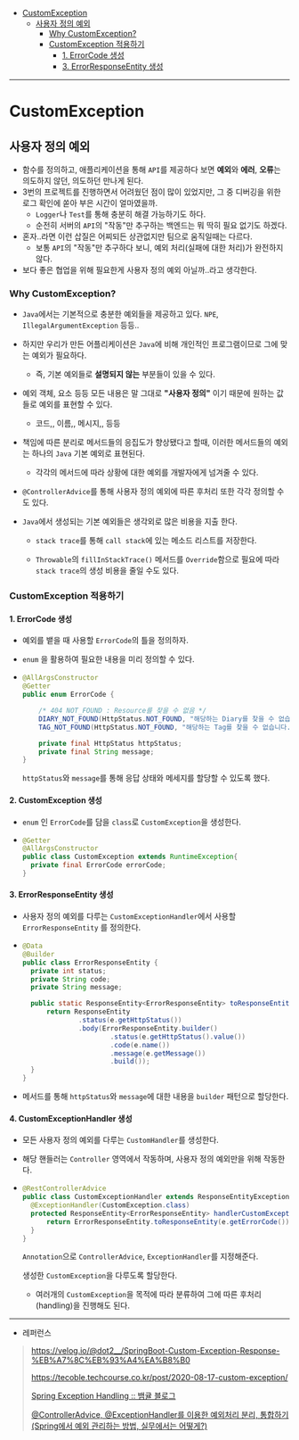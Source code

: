 - [CustomException](#customexception)
  - [사용자 정의 예외](#사용자-정의-예외)
    - [Why CustomException?](#why-customexception)
    - [CustomException 적용하기](#customexception-적용하기)
      - [1. ErrorCode 생성](#1-errorcode-생성)
      - [3. ErrorResponseEntity 생성](#3-errorresponseentity-생성)

---

# CustomException

## 사용자 정의 예외

- 함수를 정의하고, 애플리케이션을 통해 `API`를 제공하다 보면 **예외**와 **에러**, **오류**는 의도하지 않던, 의도하던 만나게 된다.
- 3번의 프로젝트를 진행하면서 어려웠던 점이 많이 있었지만, 그 중 디버깅을 위한 로그 확인에 쏟아 부은 시간이 얼마였을까.
  - `Logger`나 `Test`를 통해 충분히 해결 가능하기도 하다.
  - 순전히 서버의 `API`의 "작동"만 추구하는 백엔드는 뭐 딱히 필요 없기도 하겠다. 
- 혼자..라면 이런 삽질은 어찌되든 상관없지만 팀으로 움직일때는 다르다.
  - 보통 `API`의 "작동"만 추구하다 보니, 예외 처리(실패에 대한 처리)가 완전하지 않다.
- 보다 좋은 협업을 위해 필요한게 사용자 정의 예외 아닐까..라고 생각한다.

### Why CustomException?

- `Java`에서는 기본적으로 충분한 예외들을 제공하고 있다. `NPE`, `IllegalArgumentException` 등등.. 

- 하지만 우리가 만든 어플리케이션은 `Java`에 비해 개인적인 프로그램이므로 그에 맞는 예외가 필요하다.
  
  - 즉, 기본 예외들로 **설명되지 않는** 부분들이 있을 수 있다.

- 예외 객체, 요소 등등 모든 내용은 말 그대로 **"사용자 정의"** 이기 때문에 원하는 값들로 예외를 표현할 수 있다.
  
  - 코드,, 이름,, 메시지,, 등등

- 책임에 따른 분리로 메서드들의 응집도가 향상됐다고 할때, 이러한 메서드들의 예외는 하나의 `Java` 기본 예외로 표현된다.
  
  - 각각의 메서드에 따라 상황에 대한 예외를 개발자에게 넘겨줄 수 있다.

- `@ControllerAdvice`를 통해 사용자 정의 예외에 따른 후처리 또한 각각 정의할 수 도 있다.

- `Java`에서 생성되는 기본 예외들은 생각외로 많은 비용을 지출 한다.
  
  - `stack trace`를 통해 `call stack`에 있는 메소드 리스트를 저장한다.
  
  - `Throwable`의 `fillInStackTrace()` 메서드를 `Override`함으로 필요에 따라 `stack trace`의 생성 비용을 줄일 수도 있다.

### CustomException 적용하기

#### 1. ErrorCode 생성

- 예외를 뱉을 때 사용할 `ErrorCode`의 틀을 정의하자. 

- `enum` 을 활용하여 필요한 내용을 미리 정의할 수 있다.

- ```java
  @AllArgsConstructor
  @Getter
  public enum ErrorCode {
  
      /* 404 NOT_FOUND : Resource를 찾을 수 없음 */
      DIARY_NOT_FOUND(HttpStatus.NOT_FOUND, "해당하는 Diary를 찾을 수 없습니다."),
      TAG_NOT_FOUND(HttpStatus.NOT_FOUND, "해당하는 Tag를 찾을 수 없습니다."),
  
      private final HttpStatus httpStatus;
      private final String message;
  }
  ```
  
  `httpStatus`와 `message`를 통해 응답 상태와 메세지를 할당할 수 있도록 했다.

#### 2. CustomException 생성

- `enum` 인 `ErrorCode`를 담을 `class`로 `CustomException`을 생성한다.

- ```java
  @Getter
  @AllArgsConstructor
  public class CustomException extends RuntimeException{
    private final ErrorCode errorCode;
  }
  ```

#### 3. ErrorResponseEntity 생성

- 사용자 정의 예외를 다루는 `CustomExceptionHandler`에서 사용할 `ErrorResponseEntity` 를 정의한다.

- ```java
  @Data
  @Builder
  public class ErrorResponseEntity {
    private int status;
    private String code;
    private String message;
  
    public static ResponseEntity<ErrorResponseEntity> toResponseEntity(ErrorCode e){
        return ResponseEntity
                .status(e.getHttpStatus())
                .body(ErrorResponseEntity.builder()
                        .status(e.getHttpStatus().value())
                        .code(e.name())
                        .message(e.getMessage())
                        .build());
    }
  }
  ```

- 메서드를 통해 `httpStatus`와 `message`에 대한 내용을 `builder` 패턴으로 할당한다.

#### 4. CustomExceptionHandler 생성

- 모든 사용자 정의 예외를 다루는 `CustomHandler`를 생성한다.

- 해당 핸들러는 `Controller` 영역에서 작동하며, 사용자 정의 예외만을 위해 작동한다.

- ```java
  @RestControllerAdvice
  public class CustomExceptionHandler extends ResponseEntityExceptionHandler {
    @ExceptionHandler(CustomException.class)
    protected ResponseEntity<ErrorResponseEntity> handlerCustomException(CustomException e){
        return ErrorResponseEntity.toResponseEntity(e.getErrorCode());
    }
  }
  ```
  
  `Annotation`으로 `ControllerAdvice`, `ExceptionHandler`를 지정해준다.
  
  생성한 `CustomException`을 다루도록 할당한다.
  
  - 여러개의 `CustomException`을 목적에 따라 분류하여 그에 따른 후처리(handling)을 진행해도 된다.

---

- 레퍼런스

> https://velog.io/@dot2__/SpringBoot-Custom-Exception-Response-%EB%A7%8C%EB%93%A4%EA%B8%B0
> 
> https://tecoble.techcourse.co.kr/post/2020-08-17-custom-exception/
> 
> [Spring Exception Handling :: 뱀귤 블로그](https://bcp0109.tistory.com/303)
> 
> [@ControllerAdvice, @ExceptionHandler를 이용한 예외처리 분리, 통합하기(Spring에서 예외 관리하는 방법, 실무에서는 어떻게?)](https://jeong-pro.tistory.com/195)
